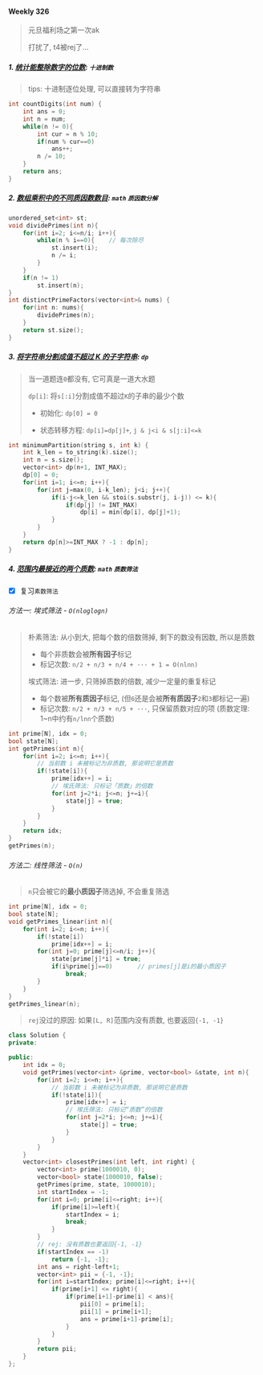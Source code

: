 #### Weekly 326

> 元旦福利场之第一次ak
>
> 打扰了, t4被rej了...

##### 1. [统计能整除数字的位数](https://leetcode.cn/problems/count-the-digits-that-divide-a-number/): `十进制数`

> tips: 十进制逐位处理, 可以直接转为字符串

```CPP
int countDigits(int num) {
    int ans = 0;
    int n = num;
    while(n != 0){
        int cur = n % 10;
        if(num % cur==0)
            ans++;
        n /= 10;
    }
    return ans;
}
```


##### 2. [数组乘积中的不同质因数数目](https://leetcode.cn/problems/distinct-prime-factors-of-product-of-array/): `math` `质因数分解`

```CPP
unordered_set<int> st;
void dividePrimes(int n){
    for(int i=2; i<=n/i; i++){
        while(n % i==0){    // 每次除尽
            st.insert(i);
            n /= i;
        }
    }
    if(n != 1)
        st.insert(n);
}
int distinctPrimeFactors(vector<int>& nums) {
    for(int n: nums){
        dividePrimes(n);
    }
    return st.size();
}
```


##### 3. [将字符串分割成值不超过 K 的子字符串](https://leetcode.cn/problems/partition-string-into-substrings-with-values-at-most-k/): `dp`

> 当一道题连`0`都没有, 它可真是一道大水题
> 
> `dp[i]`: 将`s[:i]`分割成值不超过`K`的子串的最少个数
> 
> - 初始化: `dp[0] = 0`
> 
> - 状态转移方程: `dp[i]=dp[j]+`, `j & j<i & s[j:i]<=k` 

```CPP
int minimumPartition(string s, int k) {
    int k_len = to_string(k).size();
    int n = s.size();
    vector<int> dp(n+1, INT_MAX);
    dp[0] = 0;
    for(int i=1; i<=n; i++){
        for(int j=max(0, i-k_len); j<i; j++){
            if(i-j<=k_len && stoi(s.substr(j, i-j)) <= k){
                if(dp[j] != INT_MAX)
                    dp[i] = min(dp[i], dp[j]+1);
            }
        }
    }
    return dp[n]>=INT_MAX ? -1 : dp[n];
}
```


##### 4. [范围内最接近的两个质数](https://leetcode.cn/problems/closest-prime-numbers-in-range/): `math` `质数筛法`

- [x] 复习`素数筛法`

###### 方法一: 埃式筛法 - `O(nloglogn)`
> 朴素筛法: 从小到大, 把每个数的倍数筛掉, 剩下的数没有因数, 所以是质数
> - 每个非质数会被**所有因子**标记
> - 标记次数: `n/2 + n/3 + n/4 + ··· + 1 = O(nlnn)`
> 
> 埃式筛法: 进一步, 只筛掉质数的倍数, 减少一定量的重复标记
> - 每个数被**所有质因子**标记, (但`6`还是会被**所有质因子**`2`和`3`都标记一遍)
> - 标记次数: `n/2 + n/3 + n/5 + ···`, 只保留质数对应的项 (质数定理: 1~n中约有`n/lnn`个质数)

```CPP
int prime[N], idx = 0;
bool state[N];
int getPrimes(int n){
    for(int i=2; i<=n; i++){
        // 当前数 i 未被标记为非质数, 那说明它是质数
        if(!state[i]){
            prime[idx++] = i;
            // 埃氏筛法: 只标记「质数」的倍数
            for(int j=2*i; j<=n; j+=i){
                state[j] = true;
            }
        }
    }
    return idx;
}
getPrimes(n);
```

###### 方法二: 线性筛法 - `O(n)`
> `n`只会被它的**最小质因子**筛选掉, 不会重复筛选

```CPP
int prime[N], idx = 0;
bool state[N];
void getPrimes_linear(int n){
    for(int i=2; i<=n; i++){
        if(!state[i])
            prime[idx++] = i;
        for(int j=0; prime[j]<=n/i; j++){
            state[prime[j]*i] = true;
            if(i%prime[j]==0)       // primes[j]是i的最小质因子
                break;
        }
    }
}
getPrimes_linear(n);
```

> `rej`没过的原因: 如果`[L, R]`范围内没有质数, 也要返回`{-1, -1}`

```CPP
class Solution {
private:

public:
    int idx = 0;
    void getPrimes(vector<int> &prime, vector<bool> &state, int n){
        for(int i=2; i<=n; i++){
            // 当前数 i 未被标记为非质数, 那说明它是质数
            if(!state[i]){
                prime[idx++] = i;
                // 埃氏筛法: 只标记“质数”的倍数
                for(int j=2*i; j<=n; j+=i){
                    state[j] = true;
                }
            }
        }
    }
    vector<int> closestPrimes(int left, int right) {
        vector<int> prime(1000010, 0);
        vector<bool> state(1000010, false);
        getPrimes(prime, state, 1000010);
        int startIndex = -1;
        for(int i=0; prime[i]<=right; i++){
            if(prime[i]>=left){
                startIndex = i;
                break;
            }
        }
        // rej: 没有质数也要返回{-1, -1}
        if(startIndex == -1)
            return {-1, -1};
        int ans = right-left+1;
        vector<int> pii = {-1, -1};
        for(int i=startIndex; prime[i]<=right; i++){
            if(prime[i+1] <= right){
                if(prime[i+1]-prime[i] < ans){
                    pii[0] = prime[i];
                    pii[1] = prime[i+1];
                    ans = prime[i+1]-prime[i];
                }
            }
        }
        return pii;
    }
};
```